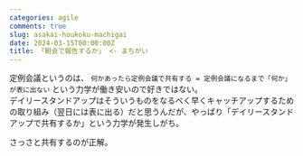 ```yaml
---
categories: agile
comments: true
slug: asakai-houkoku-machigai
date: 2024-03-15T00:00:00Z
title: 「朝会で報告するか」 <- まちがい
---
```


定例会議というのは、 `何かあったら定例会議で共有する = 定例会議になるまで「何か」が表に出ない` という力学が働き安いので好きではない。  
デイリースタンドアップはそういうものをなるべく早くキャッチアップするための取り組み（翌日には表に出る）だと思うんだが、やっぱり「デイリースタンドアップで共有するか」という力学が発生しがち。

さっさと共有するのが正解。
